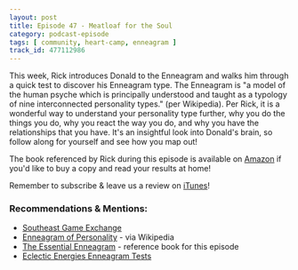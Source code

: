 ```yaml
---
layout: post
title: Episode 47 - Meatloaf for the Soul
category: podcast-episode
tags: [ community, heart-camp, enneagram ]
track_id: 477112986
---
```


This week, Rick introduces Donald to the Enneagram and walks him through a quick test to discover his Enneagram type.  The Enneagram is "a model of the human psyche which is principally understood and taught as a typology of nine interconnected personality types." (per Wikipedia).  Per Rick, it is a wonderful way to understand your personality type further, why you do the things you do, why you react the way you do, and why you have the relationships that you have.  It's an insightful look into Donald's brain, so follow along for yourself and see how you map out!

The book referenced by Rick during this episode is available on [Amazon](https://www.amazon.com/Essential-Enneagram-Definitive-Personality-Self-Discovery/dp/0062516760/) if you'd like to buy a copy and read your results at home!

Remember to subscribe & leave us a review on [iTunes](https://itunes.apple.com/us/podcast/the-rick-don-show/id1229942938)!

<!--more-->

### Recommendations & Mentions:
- [Southeast Game Exchange](http://www.southeastgameexchange.com/)
- [Enneagram of Personality](https://en.wikipedia.org/wiki/Enneagram_of_Personality) - via Wikipedia
- [The Essential Enneagram](https://www.amazon.com/Essential-Enneagram-Definitive-Personality-Self-Discovery/dp/0062516760/) - reference book for this episode
- [Eclectic Energies Enneagram Tests](https://www.eclecticenergies.com/enneagram/test)

